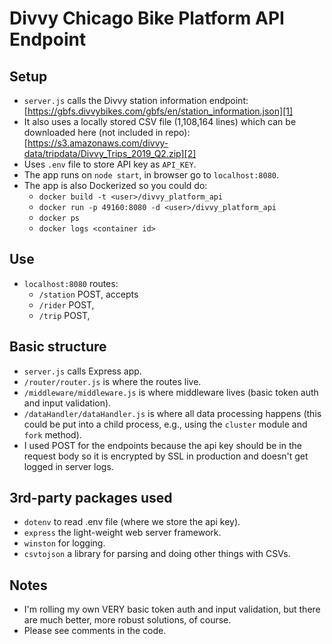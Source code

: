 # Divvy Chicago Bike Platform API Endpoint

## Setup
- `server.js` calls the Divvy station information endpoint: [https://gbfs.divvybikes.com/gbfs/en/station_information.json][1]
- It also uses a locally stored CSV file (1,108,164 lines) which can be downloaded here (not included in repo): [https://s3.amazonaws.com/divvy-data/tripdata/Divvy_Trips_2019_Q2.zip][2]
- Uses `.env` file to store API key as `API_KEY`.
- The app runs on `node start`, in browser go to `localhost:8080`.
- The app is also Dockerized so you could do:
  - `docker build -t <user>/divvy_platform_api`
  - `docker run -p 49160:8080 -d <user>/divvy_platform_api` 
  - `docker ps`
  - `docker logs <container id>`

## Use
- `localhost:8080` routes:
  - `/station` POST, accepts 
  - `/rider` POST, 
  - `/trip` POST, 

## Basic structure
- `server.js` calls Express app.
- `/router/router.js` is where the routes live.
- `/middleware/middleware.js` is where middleware lives (basic token auth and input validation).
- `/dataHandler/dataHandler.js` is where all data processing happens (this could be put into a child process, e.g., using the `cluster` module and `fork` method).
- I used POST for the endpoints because the api key should be in the request body so it is encrypted by SSL in production and doesn't get logged in server logs.

## 3rd-party packages used
- `dotenv` to read .env file (where we store the api key).
- `express` the light-weight web server framework.
- `winston` for logging.
- `csvtojson` a library for parsing and doing other things with CSVs.

## Notes
- I'm rolling my own VERY basic token auth and input validation, but there are much better, more robust solutions, of course.
- Please see comments in the code.

[1]:https://gbfs.divvybikes.com/gbfs/en/station_information.json
[2]:https://s3.amazonaws.com/divvy-data/tripdata/Divvy_Trips_2019_Q2.zip